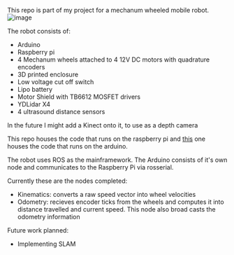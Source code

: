 This repo is part of my project for a mechanum wheeled mobile robot.![image](https://user-images.githubusercontent.com/51008991/195839631-a5430000-55e1-4173-9d1e-df261b86fe62.png)
 
The robot consists of:
  - Arduino
  - Raspberry pi
  - 4 Mechanum wheels attached to 4 12V DC motors with quadrature encoders
  - 3D printed enclosure
  - Low voltage cut off switch
  - Lipo battery
  - Motor Shield with TB6612 MOSFET drivers 
  - YDLidar X4
  - 4 ultrasound distance sensors
  
In the future I might add a Kinect onto it, to use as a depth camera
 
This repo houses the code that runs on the raspberry pi and [this](https://github.com/bus0v/Robot-Arduino) one houses the code that runs on the arduino.

The robot uses ROS as the mainframework. The Arduino consists of it's own node and communicates to the Raspberry Pi via rosserial. 

Currently these are the nodes completed:

- Kinematics: converts a raw speed vector into wheel velocities
- Odometry: recieves encoder ticks from the wheels and computes it into distance travelled and current speed. This node also broad casts the odometry information

Future work planned:
 - Implementing SLAM
 
